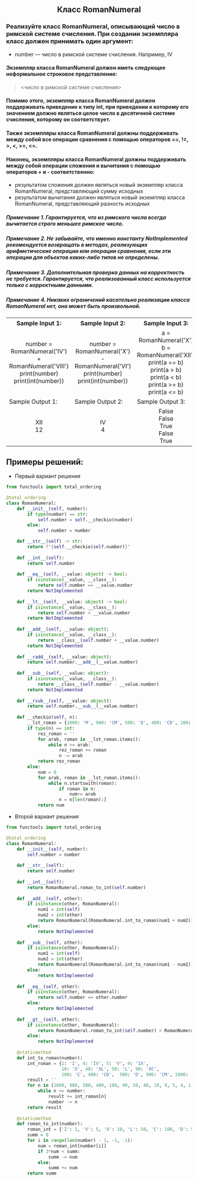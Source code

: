 <h2 style="text-align:center">Класс RomanNumeral</h2>


### Реализуйте класс RomanNumeral, описывающий число в римской системе счисления. При создании экземпляра класс должен принимать один аргумент:
* number — число в римской системе счисления. Например, IV
#### Экземпляр класса RomanNumeral должен иметь следующее неформальное строковое представление:
> <число в римской системе счисления>
#### Помимо этого, экземпляр класса RomanNumeral должен поддерживать приведение к типу int, при приведении к которому его значением должно являться целое число в десятичной системе счисления, которому он соответствует.
#### Также экземпляры класса RomanNumeral должны поддерживать между собой все операции сравнения с помощью операторов ==, !=, >, <, >=, <=.
#### Наконец, экземпляры класса RomanNumeral должны поддерживать между собой операции сложения и вычитания с помощью операторов + и - соответственно:
* результатом сложения должен являться новый экземпляр класса RomanNumeral, представляющий сумму исходных
* результатом вычитания должен являться новый экземпляр класса RomanNumeral, представляющий разность исходных

##### Примечание 1. Гарантируется, что из римского числа всегда вычитается строго меньшее римское число.
##### Примечание 2. Не забывайте, что именно константу NotImplemented рекомендуется возвращать в методах, реализующих арифметические операции или операции сравнения, если эти операции для объектов каких-либо типов не определены.
##### Примечание 3. Дополнительная проверка данных на корректность не требуется. Гарантируется, что реализованный класс используется только с корректными данными.
##### Примечание 4. Никаких ограничений касательно реализации класса RomanNumeral нет, она может быть произвольной.

<table align="center">
  <tbody>
    <tr>
      <th>Sample Input 1: </th>
      <th>Sample Input 2: </th>
      <th>Sample Input 3: </th>
    </tr>
    <tr>
      <td align="center">number = RomanNumeral('IV') + RomanNumeral('VIII')<br>
                          print(number)<br>
                          print(int(number))<br></td>
      <td align="center">number = RomanNumeral('X') - RomanNumeral('VI')<br>
                          print(number)<br>
                          print(int(number))<br></td>
      <td align="center">a = RomanNumeral('X')<br>
                          b = RomanNumeral('XII')<br>
                          print(a == b)<br>
                          print(a > b)<br>
                          print(a < b)<br>
                          print(a >= b)<br>
                          print(a <= b)<br></td>
    </tr>
    <tr>
      <td>Sample Output 1:</td>
      <td>Sample Output 2:</td>
      <td>Sample Output 3:</td>
      </tr>
    <tr>
      <td align="center">
                        XII<br>
                        12<br>
      </td>
      <td align="center">
                        IV<br>
                        4<br>
      </td>
      <td align="center">
                        False<br>
                        False<br>
                        True<br>
                        False<br>
                        True<br>
      </td>
    </tr>
  </tbody>
</table>



## Примеры решений:
* Первый вариант решения
```python
from functools import total_ordering

@total_ordering
class RomanNumeral:
    def __init__(self, number):
        if type(number) == str:
            self.number = self.__checkio(number)
        else:
            self.number = number

    def __str__(self) -> str:
        return f"{self.__checkio(self.number)}"
                   
    def __int__(self):
        return self.number
    
    def __eq__(self, __value: object) -> bool:
        if isinstance(__value, __class__):
            return self.number == __value.number
        return NotImplemented
        
    def __lt__(self, __value: object) -> bool:
        if isinstance(__value, __class__):
            return self.number < __value.number
        return NotImplemented
    
    def __add__(self, __value: object):
        if isinstance(__value, __class__):
            return __class__(self.number + __value.number)
        return NotImplemented
    
    def __radd__(self, __value: object):
        return self.number.__add__(__value.number)
    
    def __sub__(self, __value: object):
        if isinstance(__value, __class__):
            return __class__(self.number - __value.number)
        return NotImplemented
    
    def __rsub__(self, __value: object):
        return self.number.__sub__(__value.number)
    
    def __checkio(self, n):
        __lst_roman = {1000: 'M', 900: 'CM', 500: 'D', 400: 'CD', 100: 'C', 90: 'XC', 50: 'L', 40: 'XL', 10: 'X', 9: 'IX', 5: 'V', 4: 'IV', 1: 'I'}
        if type(n) == int:
            rez_roman = ''
            for arab, roman in __lst_roman.items():
                while n >= arab:
                    rez_roman += roman
                    n -= arab
            return rez_roman
        else:
            num = 0
            for arab, roman in __lst_roman.items():
                while n.startswith(roman):
                    if roman in n:
                        num+= arab
                    n = n[len(roman):]
            return num
```
* Второй вариант решения

```python
from functools import total_ordering

@total_ordering
class RomanNumeral:
    def __init__(self, number):
        self.number = number
        
    def __str__(self):
        return self.number
    
    def __int__(self):
        return RomanNumeral.roman_to_int(self.number)
    
    def __add__(self, other):
        if isinstance(other, RomanNumeral):
            num1 = int(self)
            num2 = int(other)
            return RomanNumeral(RomanNumeral.int_to_roman(num1 + num2))
        else:
            return NotImplemented
    
    def __sub__(self, other):
        if isinstance(other, RomanNumeral):
            num1 = int(self)
            num2 = int(other)
            return RomanNumeral(RomanNumeral.int_to_roman(num1 - num2))
        else:
            return NotImplemented
    
    def __eq__(self, other):
        if isinstance(other, RomanNumeral):
            return self.number == other.number
        else:
            return NotImplemented
        
    def __gt__(self, other):
        if isinstance(other, RomanNumeral):
            return RomanNumeral.roman_to_int(self.number) > RomanNumeral.roman_to_int(other.number)
        else:
            return NotImplemented
    
    @staticmethod
    def int_to_roman(number):
        int_roman = {1: 'I', 4: 'IV', 5: 'V', 9: 'IX', 
                     10: 'X', 40: 'XL', 50: 'L', 90: 'XC', 
                     100: 'C', 400: 'CD',  500: 'D', 900: 'CM', 1000: 'M'}
        result = ''
        for n in (1000, 900, 500, 400, 100, 90, 50, 40, 10, 9, 5, 4, 1):
            while n <= number:
                result += int_roman[n]
                number -= n
        return result
     
    @staticmethod
    def roman_to_int(number):
        roman_int = {'I': 1, 'V': 5, 'X': 10, 'L': 50, 'C': 100, 'D': 500, 'M': 1000}
        summ = 0
        for i in range(len(number) - 1, -1, -1):
            num = roman_int[number[i]]
            if 3*num < summ: 
                summ -= num
            else: 
                summ += num
        return summ
```


